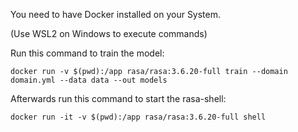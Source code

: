 You need to have Docker installed on your System.

(Use WSL2 on Windows to execute commands)

Run this command to train the model:

``docker run -v $(pwd):/app rasa/rasa:3.6.20-full train --domain domain.yml --data data --out models``

Afterwards run this command to start the rasa-shell:

``docker run -it -v $(pwd):/app rasa/rasa:3.6.20-full shell``
